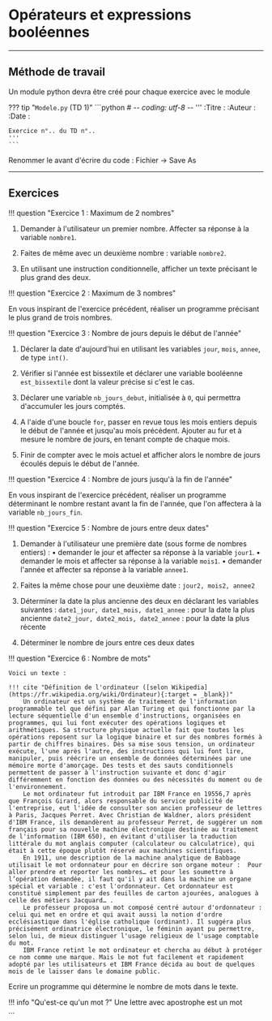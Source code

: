 # Opérateurs et expressions booléennes

___
## Méthode de travail

Un module python devra être créé pour chaque exercice avec le module

??? tip "`Modele.py` (TD 1)"
    ```python
    # -*- coding: utf-8 -*-
    '''
    :Titre :
    :Auteur : 
    :Date : 
    
    Exercice n°.. du TD n°..
    '''
    ```
Renommer le avant d'écrire du code : Fichier -> Save As

___
## Exercices

!!! question "Exercice 1 :  Maximum de 2 nombres"

1. Demander à l'utilisateur un premier nombre. Affecter sa réponse à la variable `nombre1`.

2. Faites de même avec un deuxième nombre : variable `nombre2`.

3. En utilisant une instruction conditionnelle, afficher un texte précisant le plus grand des deux.


!!! question "Exercice 2 :   Maximum de 3 nombres"

En vous inspirant de l'exercice précédent, réaliser un programme précisant le plus grand de trois nombres.


!!! question "Exercice 3 : Nombre de jours depuis le début de l'année"

1. Déclarer la date d'aujourd'hui en utilisant les variables `jour`, `mois`, `annee`, de type `int()`.

2. Vérifier si l'année est bissextile et déclarer une variable booléenne `est_bissextile` dont la valeur précise si c'est le cas.

3. Déclarer une variable `nb_jours_debut`, initialisée à `0`, qui permettra d'accumuler les jours comptés.

4. A l'aide d'une boucle `for`, passer en revue tous les mois entiers depuis le début de l'année et jusqu'au mois précédent.
Ajouter au fur et à mesure le nombre de jours, en tenant compte de chaque mois.

5. Finir de compter avec le mois actuel et afficher alors le nombre de jours écoulés depuis le début de l'année.


!!! question "Exercice 4 :  Nombre de jours jusqu'à la fin de l'année"

En vous inspirant de l'exercice précédent, réaliser un programme déterminant le nombre restant avant la fin de l'année, que l'on affectera à la variable `nb_jours_fin`.


!!! question "Exercice 5 :  Nombre de jours entre deux dates"

1. Demander à l'utilisateur une première date (sous forme de nombres entiers) :
    • demander le jour et affecter sa réponse à la variable `jour1`.
    • demander le mois et affecter sa réponse à la variable `mois1`.
    • demander l'année et affecter sa réponse à la variable `annee1`.

2. Faites la même chose pour une deuxième date : `jour2, mois2, annee2`

3. Déterminer la date la plus ancienne des deux en déclarant les variables suivantes :
	`date1_jour, date1_mois, date1_annee` : pour la date la plus ancienne
	`date2_jour, date2_mois, date2_annee` : pour la date la plus récente

4. Déterminer le nombre de jours entre ces deux dates


!!! question "Exercice 6 :   Nombre de mots"

    Voici un texte :
    
    !!! cite "Définition de l'ordinateur ([selon Wikipedia](https://fr.wikipedia.org/wiki/Ordinateur){:target = _blank})"
        Un ordinateur est un système de traitement de l'information programmable tel que défini par Alan Turing et qui fonctionne par la lecture séquentielle d'un ensemble d'instructions, organisées en programmes, qui lui font exécuter des opérations logiques et arithmétiques. Sa structure physique actuelle fait que toutes les opérations reposent sur la logique binaire et sur des nombres formés à partir de chiffres binaires. Dès sa mise sous tension, un ordinateur exécute, l'une après l'autre, des instructions qui lui font lire, manipuler, puis réécrire un ensemble de données déterminées par une mémoire morte d'amorçage. Des tests et des sauts conditionnels permettent de passer à l'instruction suivante et donc d'agir différemment en fonction des données ou des nécessités du moment ou de l'environnement.  
        Le mot ordinateur fut introduit par IBM France en 19556,7 après que François Girard, alors responsable du service publicité de l'entreprise, eut l'idée de consulter son ancien professeur de lettres à Paris, Jacques Perret. Avec Christian de Waldner, alors président d'IBM France, ils demandèrent au professeur Perret, de suggérer un nom français pour sa nouvelle machine électronique destinée au traitement de l'information (IBM 650), en évitant d'utiliser la traduction littérale du mot anglais computer (calculateur ou calculatrice), qui était à cette époque plutôt réservé aux machines scientifiques.  
        En 1911, une description de la machine analytique de Babbage utilisait le mot ordonnateur pour en décrire son organe moteur :  Pour aller prendre et reporter les nombres… et pour les soumettre à l’opération demandée, il faut qu'il y ait dans la machine un organe spécial et variable : c'est l'ordonnateur. Cet ordonnateur est constitué simplement par des feuilles de carton ajourées, analogues à celle des métiers Jacquard… .  
        Le professeur proposa un mot composé centré autour d'ordonnateur : celui qui met en ordre et qui avait aussi la notion d'ordre ecclésiastique dans l'église catholique (ordinant). Il suggéra plus précisément ordinatrice électronique, le féminin ayant pu permettre, selon lui, de mieux distinguer l'usage religieux de l'usage comptable du mot.  
        IBM France retint le mot ordinateur et chercha au début à protéger ce nom comme une marque. Mais le mot fut facilement et rapidement adopté par les utilisateurs et IBM France décida au bout de quelques mois de le laisser dans le domaine public.  

Ecrire un programme qui détermine le nombre de mots dans le texte.

!!! info "Qu'est-ce qu'un mot ?"
    Une lettre avec apostrophe est un mot  
    ...
   

